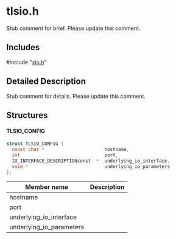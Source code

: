 # tlsio.h 

Stub comment for brief. Please update this comment.

## Includes

\#include "[xio.h](iot-c-ref-xio-h.md)"  

## Detailed Description

Stub comment for details. Please update this comment.

## Structures

#### TLSIO_CONFIG

```C
struct TLSIO_CONFIG {
  const char *                      hostname,
  int                               port,
  IO_INTERFACE_DESCRIPTIONconst  *  underlying_io_interface,
  void *                            underlying_io_parameters
};
```
Member name                 | Description                                
----------------------------|----------------
 hostname            | 
 port            | 
 underlying_io_interface            | 
 underlying_io_parameters            | 

